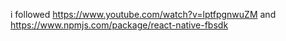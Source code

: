 i followed https://www.youtube.com/watch?v=lptfpgnwuZM
and https://www.npmjs.com/package/react-native-fbsdk
